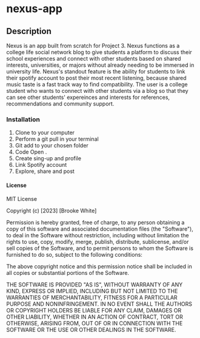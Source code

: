 # nexus-app

## Description 

Nexus is an app built from scratch for Project 3. Nexus functions as a college life social network blog to give students a platform to discuss their school experiences and connect with other students based on shared interests, universities, or majors without already needing to be immersed in university life. Nexus's standout feature is the ability for students to link their spotify account to post their most recent listening, because shared music taste is a fast track way to find compatibility. The user is a college student who wants to connect with other students via a blog so that they can see other students' expereinces and interests for references, recommendations and community support. 

### Installation

1. Clone to your computer
2. Perform a git pull in your terminal
3. Git add to your chosen folder
4. Code Open .
5. Create sing-up and profile
6. Link Spotify account
7. Explore, share and post 

#### License 

MIT License

Copyright (c) [2023] [Brooke White]

Permission is hereby granted, free of charge, to any person obtaining a copy
of this software and associated documentation files (the "Software"), to deal
in the Software without restriction, including without limitation the rights
to use, copy, modify, merge, publish, distribute, sublicense, and/or sell
copies of the Software, and to permit persons to whom the Software is
furnished to do so, subject to the following conditions:

The above copyright notice and this permission notice shall be included in all
copies or substantial portions of the Software.

THE SOFTWARE IS PROVIDED "AS IS", WITHOUT WARRANTY OF ANY KIND, EXPRESS OR
IMPLIED, INCLUDING BUT NOT LIMITED TO THE WARRANTIES OF MERCHANTABILITY,
FITNESS FOR A PARTICULAR PURPOSE AND NONINFRINGEMENT. IN NO EVENT SHALL THE
AUTHORS OR COPYRIGHT HOLDERS BE LIABLE FOR ANY CLAIM, DAMAGES OR OTHER
LIABILITY, WHETHER IN AN ACTION OF CONTRACT, TORT OR OTHERWISE, ARISING FROM,
OUT OF OR IN CONNECTION WITH THE SOFTWARE OR THE USE OR OTHER DEALINGS IN THE
SOFTWARE.